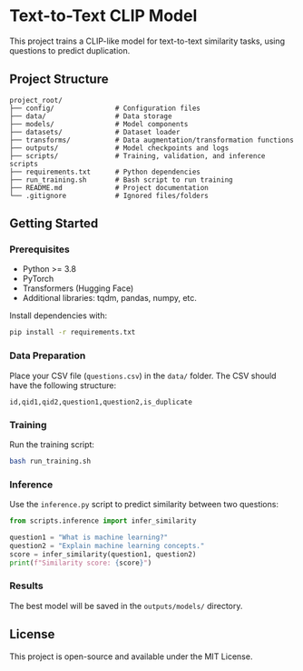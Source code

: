 # Text-to-Text CLIP Model

This project trains a CLIP-like model for text-to-text similarity tasks, using questions to predict duplication.

## Project Structure

```
project_root/
├── config/               # Configuration files
├── data/                 # Data storage
├── models/               # Model components
├── datasets/             # Dataset loader
├── transforms/           # Data augmentation/transformation functions
├── outputs/              # Model checkpoints and logs
├── scripts/              # Training, validation, and inference scripts
├── requirements.txt      # Python dependencies
├── run_training.sh       # Bash script to run training
├── README.md             # Project documentation
└── .gitignore            # Ignored files/folders
```

## Getting Started

### Prerequisites

- Python >= 3.8
- PyTorch
- Transformers (Hugging Face)
- Additional libraries: tqdm, pandas, numpy, etc.

Install dependencies with:
```bash
pip install -r requirements.txt
```

### Data Preparation

Place your CSV file (`questions.csv`) in the `data/` folder. The CSV should have the following structure:
```
id,qid1,qid2,question1,question2,is_duplicate
```

### Training

Run the training script:
```bash
bash run_training.sh
```

### Inference

Use the `inference.py` script to predict similarity between two questions:
```python
from scripts.inference import infer_similarity

question1 = "What is machine learning?"
question2 = "Explain machine learning concepts."
score = infer_similarity(question1, question2)
print(f"Similarity score: {score}")
```

### Results

The best model will be saved in the `outputs/models/` directory.

## License

This project is open-source and available under the MIT License.